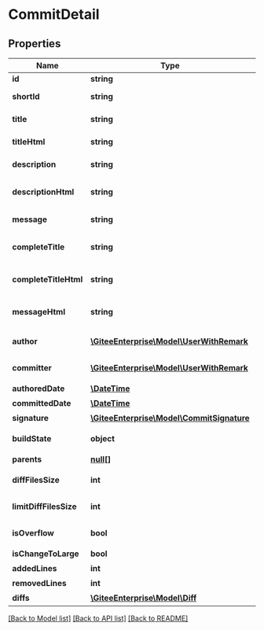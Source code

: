 # CommitDetail

## Properties
Name | Type | Description | Notes
------------ | ------------- | ------------- | -------------
**id** | **string** | Commit ID | [optional] 
**shortId** | **string** | Commit Short ID | [optional] 
**title** | **string** | Commit Title | [optional] 
**titleHtml** | **string** | Commit Html Title | [optional] 
**description** | **string** | Commit Description | [optional] 
**descriptionHtml** | **string** | Commit Html Description | [optional] 
**message** | **string** | Commit Message | [optional] 
**completeTitle** | **string** | Complete Commit Title | [optional] 
**completeTitleHtml** | **string** | Complete Commit Title Html | [optional] 
**messageHtml** | **string** | Commit Html Message | [optional] 
**author** | [**\GiteeEnterprise\Model\UserWithRemark**](UserWithRemark.md) | Commit 作者 | [optional] 
**committer** | [**\GiteeEnterprise\Model\UserWithRemark**](UserWithRemark.md) | Commit 提交人 | [optional] 
**authoredDate** | [**\DateTime**](\DateTime.md) | 推送时间 | [optional] 
**committedDate** | [**\DateTime**](\DateTime.md) | 提交时间 | [optional] 
**signature** | [**\GiteeEnterprise\Model\CommitSignature**](CommitSignature.md) | 签名 | [optional] 
**buildState** | **object** | Gitee Go构建状态 | [optional] 
**parents** | [**null[]**](.md) | 父节点 | [optional] 
**diffFilesSize** | **int** | diff 文件大小 | [optional] 
**limitDiffFilesSize** | **int** | 可渲染的diff文件大小 | [optional] 
**isOverflow** | **bool** | diff大小是否超出限制 | [optional] 
**isChangeToLarge** | **bool** | diff是否过大 | [optional] 
**addedLines** | **int** | 新增行数 | [optional] 
**removedLines** | **int** | 删除行数 | [optional] 
**diffs** | [**\GiteeEnterprise\Model\Diff**](Diff.md) | 文件diff | [optional] 

[[Back to Model list]](../../README.md#documentation-for-models) [[Back to API list]](../../README.md#documentation-for-api-endpoints) [[Back to README]](../../README.md)



